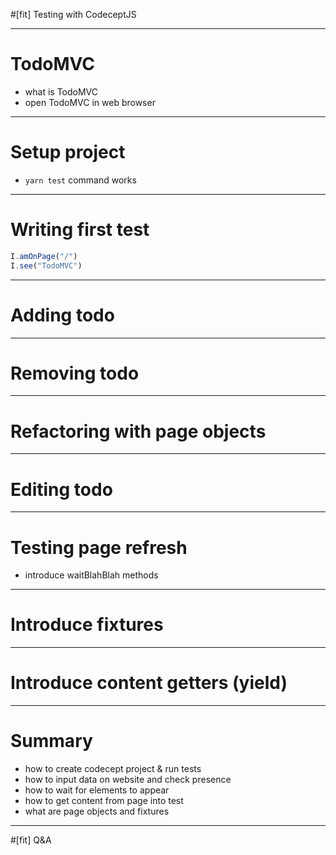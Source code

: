 
#[fit] Testing with CodeceptJS

---

# TodoMVC
- what is TodoMVC
- open TodoMVC in web browser

---

# Setup project
- `yarn test` command works

---

# Writing first test

``` js
I.amOnPage("/")
I.see("TodoMVC")
```

---

# Adding todo

---

# Removing todo

---

# Refactoring with page objects

---

# Editing todo

---

# Testing page refresh
- introduce waitBlahBlah methods

---

# Introduce fixtures

---

# Introduce content getters (yield)

---

# Summary
- how to create codecept project & run tests
- how to input data on website and check presence
- how to wait for elements to appear
- how to get content from page into test
- what are page objects and fixtures

---

#[fit] Q&A
